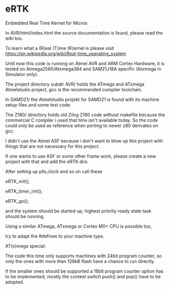 # eRTK
Embedded Real Time Kernel for Micros

In AVR/html/index.html the source documentation is found, 
please read the wiki too.

To learn what a (R)eal (T)ime (K)ernel is please visit https://en.wikipedia.org/wiki/Real-time_operating_system

Until now this code is running on Atmel AVR and ARM Cortex Hardware,
it is tested on Atmega2560/Atxmega384 and SAM21J18A specific (Atxmega in Simulator only).

The project directory subdir AVR/ holds the ATmega and ATxmega Atmelstudio project,
gcc is the recommended compiler toolchain.

In SAMD21/ the Atmelstudio projekt for SAMD21 is found with its machine setup files and some test code.

The Z180/ directory holds old Zilog Z180 code without makefile because the commercial C compiler i used that time isn't available today. 
So the code could only be used as reference when porting to newer z80 derivates on gcc.

I didn't use the Atmel ASF because i don't want to blow up this project with things that are not necessary for this project.

If one wants to use ASF or some other frame work, please create a new project with that and add the eRTK dirs.

After setting up plls,clock and so on call these

  eRTK_init();

  eRTK_timer_init();

  eRTK_go();

and the system should be started up, highest priority ready state task should be running.

Using a similar ATmega, ATxmega or Cortex M0+ CPU is possible too, 

try to adapt the #defines to your machine type.

AT(x)mega special: 

The code this time only supports machines with 24bit program counter, so only the ones with more than 128kB flash have a chance to run directly. 

If the smaller ones should be supported a 16bit program counter option has to be implemented, mostly the context switch push() and pop() have to be adopted.

